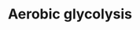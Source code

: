 ---
annotations:
- id: PW:0000025
  parent: classic metabolic pathway
  type: Pathway Ontology
  value: glycolysis/gluconeogenesis pathway
- id: PW:0000641
  parent: regulatory pathway
  type: Pathway Ontology
  value: gluconeogenesis pathway
authors:
- KJanssen
- Egonw
- AlexanderPico
- DeSl
- MaintBot
- Eweitz
- Finterly
citedin:
- link: PMC8751594
description: 'Glycolysis is the metabolic pathway that converts glucose C6H12O6, into
  pyruvate, CH3COCOO- and H+. The free energy released in this process is used to
  form the ATP and NADH. This pathway was made during a research project at the UMCG,
  concerning changed glycolytic fluxes during the Warburg Effect. It is an extended
  version of the glycolysis pathway (WP534), and is descriptive of the content that
  is provided in the computer model of Shestov et al (2014). A second version, containing
  the content of the model itself as well as the corresponding supplement and article,
  can be found here [https://www.wikipathways.org/index.php/Pathway:WP4628]  This
  pathway was uploaded to provide a high resolution version to readers of the thesis.
  Description and pathway adapted from [https://www.wikipathways.org/index.php/Pathway:WP534]
  Referred article: Shestov et al., 2014 [https://www.ncbi.nlm.nih.gov/pubmed/25009227]'
last-edited: 2021-06-23
organisms:
- Homo sapiens
redirect_from:
- /index.php/Pathway:WP4629
- /instance/WP4629
- /instance/WP4629_rr119264
revision: r119264
schema-jsonld:
- '@context': https://schema.org/
  '@id': https://wikipathways.github.io/pathways/WP4629.html
  '@type': Dataset
  creator:
    '@type': Organization
    name: WikiPathways
  description: 'Glycolysis is the metabolic pathway that converts glucose C6H12O6,
    into pyruvate, CH3COCOO- and H+. The free energy released in this process is used
    to form the ATP and NADH. This pathway was made during a research project at the
    UMCG, concerning changed glycolytic fluxes during the Warburg Effect. It is an
    extended version of the glycolysis pathway (WP534), and is descriptive of the
    content that is provided in the computer model of Shestov et al (2014). A second
    version, containing the content of the model itself as well as the corresponding
    supplement and article, can be found here [https://www.wikipathways.org/index.php/Pathway:WP4628]  This
    pathway was uploaded to provide a high resolution version to readers of the thesis.
    Description and pathway adapted from [https://www.wikipathways.org/index.php/Pathway:WP534]
    Referred article: Shestov et al., 2014 [https://www.ncbi.nlm.nih.gov/pubmed/25009227]'
  keywords:
  - ADP
  - ALD
  - AMP
  - ATP
  - BPG
  - DHAP
  - ENO
  - Enzyme
  - F6P
  - FBP
  - G6P
  - GAP
  - GAPDH
  - GLU
  - GLUT
  - GLUe
  - GPI
  - H
  - HK
  - LAC
  - LACT
  - LACe
  - LDH
  - NAD
  - NADH
  - O2
  - O2e
  - P
  - PEP
  - PFK
  - PGK
  - PGM
  - PK
  - PYR
  - TPI
  - _2PG
  - _3PG
  license: CC0
  name: Aerobic glycolysis
seo: CreativeWork
title: Aerobic glycolysis
wpid: WP4629
---